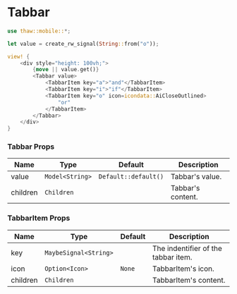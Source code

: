 # Tabbar

```rust
use thaw::mobile::*;

let value = create_rw_signal(String::from("o"));

view! {
    <div style="height: 100vh;">
        {move || value.get()}
        <Tabbar value>
            <TabbarItem key="a">"and"</TabbarItem>
            <TabbarItem key="i">"if"</TabbarItem>
            <TabbarItem key="o" icon=icondata::AiCloseOutlined>
                "or"
            </TabbarItem>
        </Tabbar>
    </div>
}
```

### Tabbar Props

| Name     | Type            | Default              | Description       |
| -------- | --------------- | -------------------- | ----------------- |
| value    | `Model<String>` | `Default::default()` | Tabbar's value.   |
| children | `Children`      |                      | Tabbar's content. |

### TabbarItem Props

| Name     | Type                  | Default | Description                         |
| -------- | --------------------- | ------- | ----------------------------------- |
| key      | `MaybeSignal<String>` |         | The indentifier of the tabbar item. |
| icon     | `Option<Icon>`        | `None`  | TabbarItem's icon.                  |
| children | `Children`            |         | TabbarItem's content.               |
